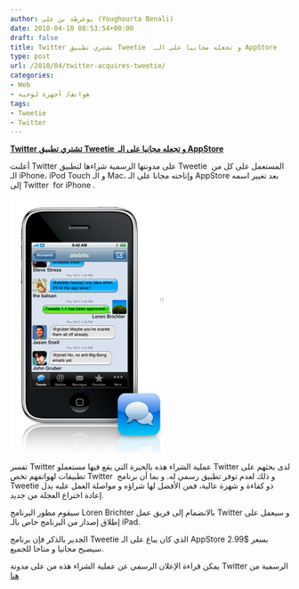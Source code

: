 ```yaml
---
author: يوغرطة بن علي (Youghourta Benali)
date: 2010-04-10 08:53:54+00:00
draft: false
title: Twitter تشتري تطبيق Tweetie  و تجعله مجانيا على الـ AppStore
type: post
url: /2010/04/twitter-acquires-tweetie/
categories:
- Web
- هواتف/ أجهزة لوحية
tags:
- Tweetie
- Twitter
---
```


[**Twitter تشتري تطبيق Tweetie  و تجعله مجانيا على الـ AppStore**](https://www.it-scoop.com/2010/04/twitter-acquires-tweetie/)


أعلنت Twitter على مدونتها الرسمية شراءها لتطبيق Tweetie  المستعمل على كل من الـ iPhone، iPod Touch و الـ Mac، وإتاحته مجانا على الـ AppStore بعد تغيير اسمه إلى Twitter  for iPhone‎ .

[![](Tweetie.png)
](https://www.it-scoop.com/2010/04/twitter-acquires-tweetie/)

تفسر Twitter عملية الشراء هذه بالحيرة التي يقع فيها مستعملو Twitter لدى بحثهم على تطبيقات لهواتفهم تخص Twitter  و ذلك لعدم توفر تطبيق رسمي له. و بما أن برنامج  Tweetie ذو كفاءة و شهرة عالية، فمن الأفضل لها شراؤه و مواصلة العمل عليه بدل إعادة اختراع العجلة من جديد.

سيقوم مطور البرنامج Loren Brichter بالانضمام إلى فريق عمل Twitter و سيعمل على إطلاق إصدار من البرنامج خاص بالـ iPad.

الجدير بالذكر فإن برنامج Tweetie الذي كان يباع على الـ AppStore بسعر $2.99 سيصبح مجانيا و متاحا للجميع.

يمكن قراءة الإعلان الرسمي عن عملية الشراء هذه من على مدونة Twitter الرسمية من [هنا](http://blog.twitter.com/2010/04/twitter-for-iphone.html)
